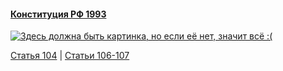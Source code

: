 #### [Конституция РФ 1993](https://lalawland.github.io/eurasia/russia/const)

[![Здесь должна быть картинка, но если её нет, значит всё :(](https://sun9-west.userapi.com/sun9-4/s/v1/ig2/mmF1IPrGgSLfICrceQmi58kP9x3Zj_ifMfL-YrvNsnvvFs4IeTi3xmivGR-ViT7YQbAv0QESJhLXUU-6xhamWfSQ.jpg?size=1280x720&quality=95&type=album)](https://sun9-west.userapi.com/sun9-4/s/v1/ig2/mmF1IPrGgSLfICrceQmi58kP9x3Zj_ifMfL-YrvNsnvvFs4IeTi3xmivGR-ViT7YQbAv0QESJhLXUU-6xhamWfSQ.jpg?size=1280x720&quality=95&type=album)

[Статья 104](https://lalawland.github.io/eurasia/russia/const/art104) | [Статьи 106-107](https://lalawland.github.io/eurasia/russia/const/art106-107)
